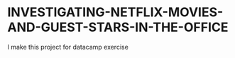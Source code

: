 # INVESTIGATING-NETFLIX-MOVIES-AND-GUEST-STARS-IN-THE-OFFICE
I make this project for datacamp exercise
